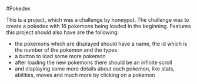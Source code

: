 #Pokedex

This is a project, which was a challenge by honeypot. The challenge was to create a pokedex with 16 pokemons being loaded in the beginning.
Features this project should also have are the following:
* the pokemons which are displayed should have a name, the id which is the number of the pokemon and the types
* a button to load some more pokemon
* after loading the new pokemons there should be an infinite scroll
* and displaying some more details about each pokemon, like stats, abilities, moves and much more by clicking on a pokemon